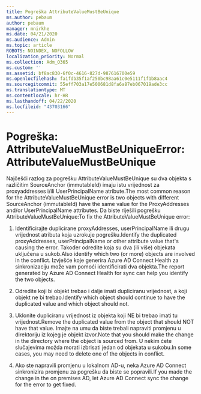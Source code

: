```yaml
---
title: Pogreška AttributeValueMustBeUnique
ms.author: pebaum
author: pebaum
manager: mnirkhe
ms.date: 04/21/2020
ms.audience: Admin
ms.topic: article
ROBOTS: NOINDEX, NOFOLLOW
localization_priority: Normal
ms.collection: Adm_O365
ms.custom: ''
ms.assetid: bf8ac830-6f0c-4616-827d-987616700e59
ms.openlocfilehash: fa1fdb35f1af250bc98aa61c0e5111f1f1b8aac4
ms.sourcegitcommit: 55eff703a17e500681d8fa6a87eb067019ade3cc
ms.translationtype: MT
ms.contentlocale: hr-HR
ms.lasthandoff: 04/22/2020
ms.locfileid: "43703166"
---
```

# <a name="error-attributevaluemustbeunique"></a><span data-ttu-id="1dda5-102">Pogreška: AttributeValueMustBeUnique</span><span class="sxs-lookup"><span data-stu-id="1dda5-102">Error: AttributeValueMustBeUnique</span></span>

<span data-ttu-id="1dda5-103">Najčešći razlog za pogrešku AttributeValueMustBeUnique su dva objekta s različitim SourceAnchor (immutableId) imaju istu vrijednost za proxyaddresses i/ili UserPrincipalName atribute.</span><span class="sxs-lookup"><span data-stu-id="1dda5-103">The most common reason for the AttributeValueMustBeUnique error is two objects with different SourceAnchor (immutableId) have the same value for the ProxyAddresses and/or UserPrincipalName attributes.</span></span> <span data-ttu-id="1dda5-104">Da biste riješili pogrešku AttributeValueMustBeUnique:</span><span class="sxs-lookup"><span data-stu-id="1dda5-104">To fix the AttributeValueMustBeUnique error:</span></span>
  
1. <span data-ttu-id="1dda5-105">Identificirajte duplicirane proxyAddresses, userPrincipalName ili drugu vrijednost atributa koja uzrokuje pogrešku.</span><span class="sxs-lookup"><span data-stu-id="1dda5-105">Identify the duplicated proxyAddresses, userPrincipalName or other attribute value that's causing the error.</span></span> <span data-ttu-id="1dda5-106">Također odredite koja su dva (ili više) objekata uključena u sukob.</span><span class="sxs-lookup"><span data-stu-id="1dda5-106">Also identify which two (or more) objects are involved in the conflict.</span></span> <span data-ttu-id="1dda5-107">Izvješće koje generira Azure AD Connect Health za sinkronizaciju može vam pomoći identificirati dva objekta.</span><span class="sxs-lookup"><span data-stu-id="1dda5-107">The report generated by Azure AD Connect Health for sync can help you identify the two objects.</span></span>
    
2. <span data-ttu-id="1dda5-108">Odredite koji bi objekt trebao i dalje imati dupliciranu vrijednost, a koji objekt ne bi trebao.</span><span class="sxs-lookup"><span data-stu-id="1dda5-108">Identify which object should continue to have the duplicated value and which object should not.</span></span>
    
3. <span data-ttu-id="1dda5-109">Uklonite dupliciranu vrijednost iz objekta koji NE bi trebao imati tu vrijednost.</span><span class="sxs-lookup"><span data-stu-id="1dda5-109">Remove the duplicated value from the object that should NOT have that value.</span></span> <span data-ttu-id="1dda5-110">Imajte na umu da biste trebali napraviti promjenu u direktoriju iz kojeg je objekt izvor.</span><span class="sxs-lookup"><span data-stu-id="1dda5-110">Note that you should make the change in the directory where the object is sourced from.</span></span> <span data-ttu-id="1dda5-111">U nekim ćete slučajevima možda morati izbrisati jedan od objekata u sukobu.</span><span class="sxs-lookup"><span data-stu-id="1dda5-111">In some cases, you may need to delete one of the objects in conflict.</span></span>
    
4. <span data-ttu-id="1dda5-112">Ako ste napravili promjenu u lokalnom AD-u, neka Azure AD Connect sinkronizira promjenu za pogrešku da biste se popravili.</span><span class="sxs-lookup"><span data-stu-id="1dda5-112">If you made the change in the on premises AD, let Azure AD Connect sync the change for the error to get fixed.</span></span>
    

